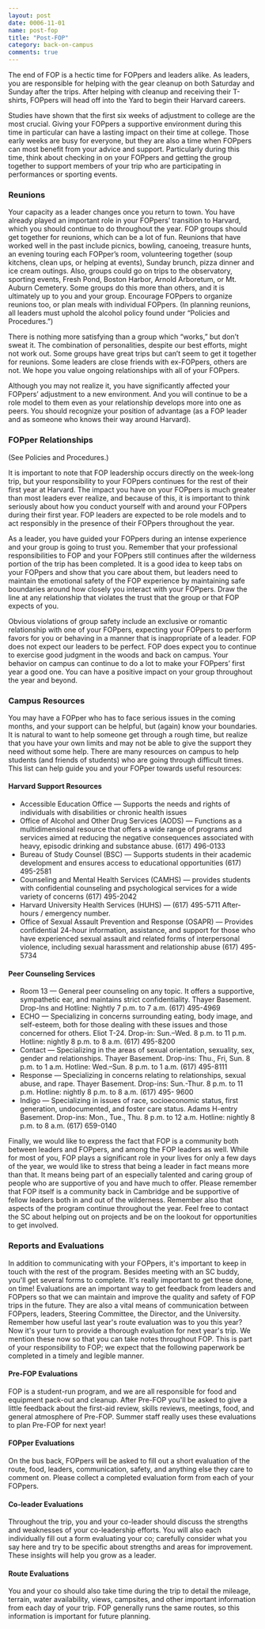 ```yaml
---
layout: post
date: 0006-11-01
name: post-fop
title: "Post-FOP"
category: back-on-campus
comments: true
---
```


The end of FOP is a hectic time for FOPpers and leaders alike. As leaders, you are responsible for helping with the gear cleanup on both Saturday and Sunday after the trips. After helping with cleanup and receiving their T-shirts, FOPpers will head off into the Yard to begin their Harvard careers.

Studies have shown that the first six weeks of adjustment to college are the most crucial. Giving your FOPpers a supportive environment during this time in particular can have a lasting impact on their time at college. Those early weeks are busy for everyone, but they are also a time when FOPpers can most benefit from your advice and support. Particularly during this time, think about checking in on your FOPpers and getting the group together to support members of your trip who are participating in performances or sporting events.

### Reunions

Your capacity as a leader changes once you return to town. You have already played an important role in your FOPpers’ transition to Harvard, which you should continue to do throughout the year. FOP groups should get together for reunions, which can be a lot of fun. Reunions that have worked well in the past include picnics, bowling, canoeing, treasure hunts, an evening touring each FOPper’s room, volunteering together (soup kitchens, clean ups, or helping at events), Sunday brunch, pizza dinner and ice cream outings. Also, groups could go on trips to the observatory, sporting events, Fresh Pond, Boston Harbor, Arnold Arboretum, or Mt. Auburn Cemetery. Some groups do this more than others, and it is ultimately up to you and your group. Encourage FOPpers to organize reunions too, or plan meals with individual FOPpers. (In planning reunions, all leaders must uphold the alcohol policy found under “Policies and Procedures.”)

There is nothing more satisfying than a group which “works,” but don’t sweat it. The combination of personalities, despite our best efforts, might not work out. Some groups have great trips but can’t seem to get it together for reunions. Some leaders are close friends with ex-FOPpers, others are not. We hope you value ongoing relationships with all of your FOPpers.

Although you may not realize it, you have significantly affected your FOPpers’ adjustment to a new environment. And you will continue to be a role model to them even as your relationship develops more into one as peers. You should recognize your position of advantage (as a FOP leader and as someone who knows their way around Harvard).

### FOPper Relationships

(See Policies and Procedures.)

It is important to note that FOP leadership occurs directly on the week-long trip, but your responsibility to your FOPpers continues for the rest of their first year at Harvard. The impact you have on your FOPpers is much greater than most leaders ever realize, and because of this, it is important to think seriously about how you conduct yourself with and around your FOPpers during their first year. FOP leaders are expected to be role models and to act responsibly in the presence of their FOPpers throughout the year.

As a leader, you have guided your FOPpers during an intense experience and your group is going to trust you. Remember that your professional responsibilities to FOP and your FOPpers still continues after the wilderness portion of the trip has been completed. It is a good idea to keep tabs on your FOPpers and show that you care about them, but leaders need to maintain the emotional safety of the FOP experience by maintaining safe boundaries around how closely you interact with your FOPpers. Draw the line at any relationship that violates the trust that the group or that FOP expects of you.

Obvious violations of group safety include an exclusive or romantic relationship with one of your FOPpers, expecting your FOPpers to perform favors for you or behaving in a manner that is inappropriate of a leader. FOP does not expect our leaders to be perfect. FOP does expect you to continue to exercise good judgment in the woods and back on campus. Your behavior on campus can continue to do a lot to make your FOPpers’ first year a good one. You can have a positive impact on your group throughout the year and beyond.

### Campus Resources

You may have a FOPper who has to face serious issues in the coming months, and your support can be helpful, but (again) know your boundaries. It is natural to want to help someone get through a rough time, but realize that you have your own limits and may not be able to give the support they need without some help. There are many resources on campus to help students (and friends of students) who are going through difficult times. This list can help guide you and your FOPper towards useful resources:

#### Harvard Support Resources
- Accessible Education Office — Supports the needs and rights of individuals with disabilities or chronic health issues
- Office of Alcohol and Other Drug Services (AODS) — Functions as a multidimensional resource that offers a wide range of programs and services aimed at reducing the negative consequences associated with heavy, episodic drinking and substance abuse. (617) 496-0133
- Bureau of Study Counsel (BSC) — Supports students in their academic development and ensures access to educational opportunities (617) 495-2581
- Counseling and Mental Health Services (CAMHS) — provides students with confidential counseling and psychological services for a wide variety of concerns (617) 495-2042
- Harvard University Health Services (HUHS) — (617) 495-5711 After-hours / emergency number.
- Office of Sexual Assault Prevention and Response (OSAPR) — Provides confidential 24-hour information, assistance, and support for those who have experienced sexual assault and related forms of interpersonal violence, including sexual harassment and relationship abuse (617) 495-5734

#### Peer Counseling Services

- Room 13 — General peer counseling on any topic. It offers a supportive, sympathetic ear, and maintains strict confidentiality. Thayer Basement. Drop-Ins and Hotline: Nightly 7 p.m. to 7 a.m. (617) 495-4969
- ECHO — Specializing in concerns surrounding eating, body image, and self-esteem, both for those dealing with these issues and those concerned for others. Eliot T-24. Drop-in: Sun.–Wed. 8 p.m. to 11 p.m. Hotline: nightly 8 p.m. to 8 a.m. (617) 495-8200
- Contact — Specializing in the areas of sexual orientation, sexuality, sex, gender and relationships. Thayer Basement. Drop-ins: Thu., Fri, Sun. 8 p.m. to 1 a.m. Hotline: Wed.–Sun. 8 p.m. to 1 a.m. (617) 495-8111
- Response — Specializing in concerns relating to relationships, sexual abuse, and rape. Thayer Basement. Drop-ins: Sun.-Thur. 8 p.m. to 11 p.m. Hotline: nightly 8 p.m. to 8 a.m. (617) 495- 9600
- Indigo — Specializing in issues of race, socioeconomic status, first generation, undocumented, and foster care status. Adams H-entry Basement. Drop-ins: Mon., Tue., Thu. 8 p.m. to 12 a.m. Hotline: nightly 8 p.m. to 8 a.m. (617) 659-0140

Finally, we would like to express the fact that FOP is a community both between leaders and FOPpers, and among the FOP leaders as well. While for most of you, FOP plays a significant role in your lives for only a few days of the year, we would like to stress that being a leader in fact means more than that. It means being part of an especially talented and caring group of people who are supportive of you and have much to offer. Please remember that FOP itself is a community back in Cambridge and be supportive of fellow leaders both in and out of the wilderness. Remember also that aspects of the program continue throughout the year. Feel free to contact the SC about helping out on projects and be on the lookout for opportunities to get involved.

### Reports and Evaluations

In addition to communicating with your FOPpers, it's important to keep in touch with the rest of the program. Besides meeting with an SC buddy, you'll get several forms to complete. It's really important to get these done, on time! Evaluations are an important way to get feedback from leaders and FOPpers so that we can maintain and improve the quality and safety of FOP trips in the future. They are also a vital means of communication between FOPpers, leaders, Steering Committee, the Director, and the University. Remember how useful last year's route evaluation was to you this year? Now it's your turn to provide a thorough evaluation for next year's trip. We mention these now so that you can take notes throughout FOP. This is part of your responsibility to FOP; we expect that the following paperwork be completed in a timely and legible manner.

#### Pre-FOP Evaluations

FOP is a student-run program, and we are all responsible for food and equipment pack-out and cleanup. After Pre-FOP you'll be asked to give a little feedback about the first-aid review, skills reviews, meetings, food, and general atmosphere of Pre-FOP. Summer staff really uses these evaluations to plan Pre-FOP for next year!

#### FOPper Evaluations

On the bus back, FOPpers will be asked to fill out a short evaluation of the route, food, leaders, communication, safety, and anything else they care to comment on. Please collect a completed evaluation form from each of your FOPpers.

#### Co-leader Evaluations

Throughout the trip, you and your co-leader should discuss the strengths and weaknesses of your co-leadership efforts. You will also each individually fill out a form evaluating your co; carefully consider what you say here and try to be specific about strengths and areas for improvement. These insights will help you grow as a leader.

#### Route Evaluations

You and your co should also take time during the trip to detail the mileage, terrain, water availability, views, campsites, and other important information from each day of your trip. FOP generally runs the same routes, so this information is important for future planning.

[UHS]: http://huhs.harvard.edu/
[BSC]: http://bsc.harvard.edu/
[OSAPR]: [http://osapr.harvard.edu/
[Room 13]: http://www.hcs.harvard.edu/room13/
[ECHO]: http://www.hcs.harvard.edu/~echo/
[CONTACT]: http://www.hcs.harvard.edu/~harvardcontact/
[Response]: https://www.facebook.com/HarvardResponse/
[SHARC]: http://harvardsharc.squarespace.com/#about
[FOP]: fop.fas.harvard.edu
